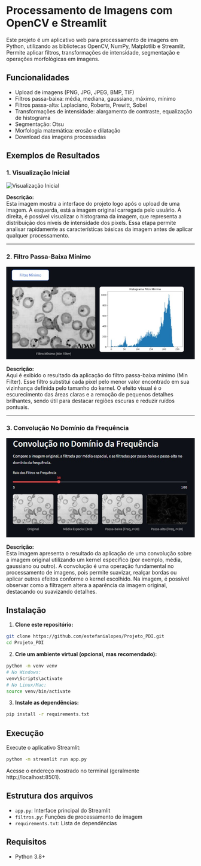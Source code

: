 # Processamento de Imagens com OpenCV e Streamlit

Este projeto é um aplicativo web para processamento de imagens em Python, utilizando as bibliotecas OpenCV, NumPy, Matplotlib e Streamlit. Permite aplicar filtros, transformações de intensidade, segmentação e operações morfológicas em imagens.

## Funcionalidades
- Upload de imagens (PNG, JPG, JPEG, BMP, TIF)
- Filtros passa-baixa: média, mediana, gaussiano, máximo, mínimo
- Filtros passa-alta: Laplaciano, Roberts, Prewitt, Sobel
- Transformações de intensidade: alargamento de contraste, equalização de histograma
- Segmentação: Otsu
- Morfologia matemática: erosão e dilatação
- Download das imagens processadas

## Exemplos de Resultados

### 1. Visualização Inicial

![Visualização Inicial](imagens/vizualizacaoInicial.jpeg)

**Descrição:**  
Esta imagem mostra a interface do projeto logo após o upload de uma imagem. À esquerda, está a imagem original carregada pelo usuário. À direita, é possível visualizar o histograma da imagem, que representa a distribuição dos níveis de intensidade dos pixels. Essa etapa permite analisar rapidamente as características básicas da imagem antes de aplicar qualquer processamento.

---

### 2. Filtro Passa-Baixa Mínimo

![Filtro Passa-Baixa Mínimo](imagens/FiltrosPBMin.jpeg)

**Descrição:**  
Aqui é exibido o resultado da aplicação do filtro passa-baixa mínimo (Min Filter). Esse filtro substitui cada pixel pelo menor valor encontrado em sua vizinhança definida pelo tamanho do kernel. O efeito visual é o escurecimento das áreas claras e a remoção de pequenos detalhes brilhantes, sendo útil para destacar regiões escuras e reduzir ruídos pontuais.

---

### 3. Convolução No Domínio da Frequência

![Convolução No Domínio da Frequência](imagens/conv.png)

**Descrição:**  
Esta imagem apresenta o resultado da aplicação de uma convolução sobre a imagem original utilizando um kernel específico (por exemplo, média, gaussiano ou outro). A convolução é uma operação fundamental no processamento de imagens, pois permite suavizar, realçar bordas ou aplicar outros efeitos conforme o kernel escolhido. Na imagem, é possível observar como a filtragem altera a aparência da imagem original, destacando ou suavizando detalhes.

## Instalação

1. **Clone este repositório:**
```bash
git clone https://github.com/estefanialopes/Projeto_PDI.git
cd Projeto_PDI
```

2. **Crie um ambiente virtual (opcional, mas recomendado):**
```bash
python -m venv venv
# No Windows:
venv\Scripts\activate
# No Linux/Mac:
source venv/bin/activate
```

3. **Instale as dependências:**
```bash
pip install -r requirements.txt
```

## Execução

Execute o aplicativo Streamlit:
```bash
python -m streamlit run app.py
```

Acesse o endereço mostrado no terminal (geralmente http://localhost:8501).

## Estrutura dos arquivos
- `app.py`: Interface principal do Streamlit
- `filtros.py`: Funções de processamento de imagem
- `requirements.txt`: Lista de dependências

## Requisitos
- Python 3.8+





